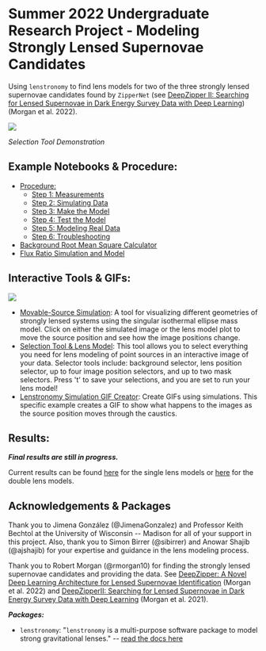 # Summer 2022 Undergraduate Research Project - Modeling Strongly Lensed Supernovae Candidates
Using `lenstronomy` to find lens models for two of the three strongly lensed supernovae candidates found by `ZipperNet` (see [DeepZipper II: Searching for Lensed Supernovae in Dark Energy Survey Data with Deep Learning](https://arxiv.org/abs/2204.05924)) (Morgan et al. 2022).

![](https://github.com/gilliancartwright/summerproject/blob/main/Interactive/interactiveLensModel.gif)

*Selection Tool Demonstration*

## Example Notebooks & Procedure:
* [Procedure:](https://github.com/gilliancartwright/summerproject/tree/main/Lens%20Modeling/Lens%20Modeling%20Procedure)
  * [Step 1: Measurements](https://github.com/gilliancartwright/summerproject/blob/main/Lens%20Modeling/Lens%20Modeling%20Procedure/Step%201%2C%20Measurements.ipynb)
  * [Step 2: Simulating Data](https://github.com/gilliancartwright/summerproject/blob/main/Lens%20Modeling/Lens%20Modeling%20Procedure/Step%202%2C%20Simulating%20Data.ipynb)
  * [Step 3: Make the Model](https://github.com/gilliancartwright/summerproject/blob/main/Lens%20Modeling/Lens%20Modeling%20Procedure/Step%203%2C%20Make%20the%20Model.ipynb)
  * [Step 4: Test the Model](https://github.com/gilliancartwright/summerproject/blob/main/Lens%20Modeling/Lens%20Modeling%20Procedure/Step%204%2C%20Test%20the%20Model.ipynb)
  * [Step 5: Modeling Real Data](https://github.com/gilliancartwright/summerproject/blob/main/Lens%20Modeling/Lens%20Modeling%20Procedure/Step%205%2C%20Modeling%20Real%20Data.ipynb)
  * [Step 6: Troubleshooting](https://github.com/gilliancartwright/summerproject/blob/main/Lens%20Modeling/Lens%20Modeling%20Procedure/Step%206%2C%20Troubleshooting%20Your%20Model.ipynb)
* [Background Root Mean Square Calculator](https://github.com/gilliancartwright/summerproject/blob/main/Lens%20Modeling/background_rms.ipynb)
* [Flux Ratio Simulation and Model](https://github.com/gilliancartwright/summerproject/blob/main/Flux%20Ratio%20Fitting/Flux%20Ratio%20Simulation.ipynb)


## Interactive Tools & GIFs:
![](https://github.com/gilliancartwright/summerproject/blob/main/GIFs/Moving_Source.gif)

* [Movable-Source Simulation](https://github.com/gilliancartwright/summerproject/blob/main/Interactive/Click_to_move_source_lenstronomy_simulation.ipynb): A tool for visualizing different geometries of strongly lensed systems using the singular isothermal ellipse mass model. Click on either the simulated image or the lens model plot to move the source position and see how the image positions change.
* [Selection Tool & Lens Model](https://github.com/gilliancartwright/summerproject/blob/main/Interactive/Interactive_Lenstronomy_Lens_Modeling.ipynb): This tool allows you to select everything you need for lens modeling of point sources in an interactive image of your data. Selector tools include: background selector, lens position selector, up to four image position selectors, and up to two mask selectors. Press 't' to save your selections, and you are set to run your lens model!
* [Lenstronomy Simulation GIF Creator](https://github.com/gilliancartwright/summerproject/blob/main/GIFs/Create%20GIF%20(move%20source%20position).ipynb): Create GIFs using simulations. This specific example creates a GIF to show what happens to the images as the source position moves through the caustics.


## Results:
***Final results are still in progress.***

Current results can be found [here](https://github.com/gilliancartwright/summerproject/blob/main/Lens%20Modeling/DES_Candidates_Model_FINAL.ipynb) for the single lens models or [here](https://github.com/gilliancartwright/summerproject/blob/main/Lens%20Modeling/DES_Candidates_Multiple_lenses.ipynb) for the double lens models.

## Acknowledgements & Packages
Thank you to Jimena González (@JimenaGonzalez) and Professor Keith Bechtol at the University of Wisconsin -- Madison for all of your support in this project. Also, thank you to Simon Birrer (@sibirrer) and Anowar Shajib (@ajshajib) for your expertise and guidance in the lens modeling process.

Thank you to Robert Morgan (@rmorgan10) for finding the strongly lensed supernovae candidates and providing the data. See [DeepZipper: A Novel Deep Learning Architecture for Lensed Supernovae Identification](https://arxiv.org/abs/2112.01541) (Morgan et al. 2022) and [DeepZipperII: Searching for Lensed Supernovae in Dark Energy Survey Data with Deep Learning](https://arxiv.org/abs/2204.05924) (Morgan et al. 2021).

***Packages:***
* `lenstronomy`: "`lenstronomy` is a multi-purpose software package to model strong gravitational lenses." -- [read the docs here](https://lenstronomy.readthedocs.io/en/latest/index.html)
